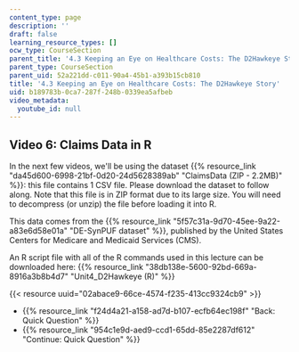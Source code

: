 ```yaml
---
content_type: page
description: ''
draft: false
learning_resource_types: []
ocw_type: CourseSection
parent_title: '4.3 Keeping an Eye on Healthcare Costs: The D2Hawkeye Story '
parent_type: CourseSection
parent_uid: 52a221dd-c011-90a4-45b1-a393b15cb810
title: '4.3 Keeping an Eye on Healthcare Costs: The D2Hawkeye Story'
uid: b189783b-0ca7-287f-248b-0339ea5afbeb
video_metadata:
  youtube_id: null
---
```

## Video 6: Claims Data in R

In the next few videos, we'll be using the dataset {{% resource_link "da45d600-6998-21bf-0d20-24d5628389ab" "ClaimsData (ZIP - 2.2MB)" %}}: this file contains 1 CSV file. Please download the dataset to follow along. Note that this file is in ZIP format due to its large size. You will need to decompress (or unzip) the file before loading it into R.

This data comes from the {{% resource_link "5f57c31a-9d70-45ee-9a22-a83e6d58e01a" "DE-SynPUF dataset" %}}, published by the United States Centers for Medicare and Medicaid Services (CMS).

An R script file with all of the R commands used in this lecture can be downloaded here: {{% resource_link "38db138e-5600-92bd-669a-8916a3b8b4d7" "Unit4_D2Hawkeye (R)" %}}

{{< resource uuid="02abace9-66ce-4574-f235-413cc9324cb9" >}}

- {{% resource_link "f24d4a21-a158-ad7d-b107-ecfb64ec198f" "Back: Quick Question" %}}
- {{% resource_link "954c1e9d-aed9-ccd1-65dd-85e2287df612" "Continue: Quick Question" %}}